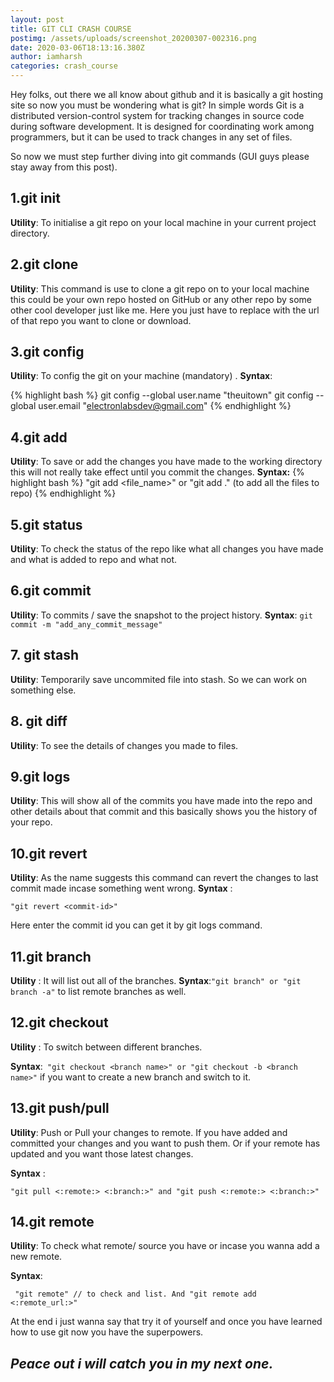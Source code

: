 ```yaml
---
layout: post
title: GIT CLI CRASH COURSE
postimg: /assets/uploads/screenshot_20200307-002316.png
date: 2020-03-06T18:13:16.380Z
author: iamharsh
categories: crash_course
---
```

Hey folks, out there we all know about github and it is basically a git hosting site so now you must be wondering what is git? In simple words Git is a distributed version-control system for tracking changes in source code during software development. It is designed for coordinating work among programmers, but it can be used to track changes in any set of files.

So now we must step further diving into git commands (GUI guys please stay away from this post).

## 1.git init
**Utility**: To initialise a git repo on your local machine in your current project directory.

## 2.git clone <url>
**Utility**: This command is use to clone a git repo on to your local machine this could be your own repo hosted on GitHub or any other repo by some other cool developer just like me. Here you just have to replace <url> with the url of that repo you want to clone or download.

## 3.git config
**Utility**: To config the git on your machine (mandatory) .
**Syntax**:

{% highlight bash %}
git config --global user.name "theuitown"
git config --global user.email "electronlabsdev@gmail.com"
{% endhighlight %}

## 4.git add
**Utility**: To save or add the changes you have made to the working directory this will not really take effect until you commit the changes.
**Syntax:**
{% highlight bash %}
"git add <file_name>" or "git add ." (to add all the files to repo)
{% endhighlight %}

## 5.git status
**Utility**: To check the status of the repo like what all changes you have made and what is added to repo and what not.

## 6.git commit
**Utility**: To commits / save the snapshot to the project history.
**Syntax**:
```git commit -m "add_any_commit_message"```

## 7. git stash
**Utility**: Temporarily save uncommited file into stash. So we can work on something else.

## 8. git diff
**Utility**: To see the details of changes you made to files.

## 9.git logs
**Utility**: This will show all of the commits you have made into the repo and other details about that commit and this basically shows you the history of your repo.

## 10.git revert
**Utility**: As the name suggests this command can revert the changes to last commit made incase something went wrong.
**Syntax** :
```
"git revert <commit-id>"
```
Here enter the commit id you can get it by git logs command.

## 11.git branch
**Utility** : It will list out all of the branches.
**Syntax**:```"git branch" or "git branch -a"``` to list remote branches as well.


## 12.git checkout
**Utility** : To switch between different branches.

**Syntax**:```
 "git checkout <branch name>" or "git checkout -b <branch name>"``` if you want to create a new branch and switch to it.


## 13.git push/pull
**Utility**: Push or Pull your changes to remote. If you have added and committed your changes and you want to push them. Or if your remote has updated and you want those latest changes.

**Syntax** :
```
"git pull <:remote:> <:branch:>" and "git push <:remote:> <:branch:>"
```

## 14.git remote
**Utility**: To check what remote/ source you have or incase you wanna add a new remote.

**Syntax**:
```
 "git remote" // to check and list. And "git remote add <:remote_url:>"
```

At the end i just wanna say that try it of yourself and once you have learned how to use git now you have the superpowers.

## *Peace out i will catch you in my next one.*
